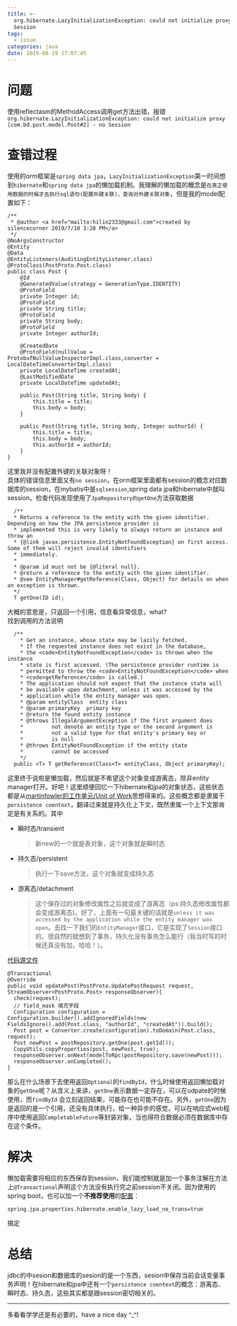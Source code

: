 ```yaml
---
title: >-
  org.hibernate.LazyInitializationException: could not initialize proxy xxxx no
  Session
tags:
  - issue
categories: java
date: 2019-08-19 17:07:45
---
```


# 问题
使用reflectasm的MethodAccess调用get方法出错，报错`org.hibernate.LazyInitializationException: could not initialize proxy [com.bd.post.model.Post#2] - no Session`

# 查错过程
使用的orm框架是`spring data jpa`，`LazyInitializationException`第一时间想到`hibernate`和`spring data jpa`的懒加载机制。我理解的懒加载的概念是`在真正使用数据的时候才去执行sql语句(配置外键关联)，查询对外建关联对象`，但是我的model配置如下：
```
/**
 * @author <a href="mailto:hilin2333@gmail.com">created by silencecorner 2019/7/10 3:28 PM</a>
 */
@NoArgsConstructor
@Entity
@Data
@EntityListeners(AuditingEntityListener.class)
@ProtoClass(PostProto.Post.class)
public class Post {
    @Id
    @GeneratedValue(strategy = GenerationType.IDENTITY)
    @ProtoField
    private Integer id;
    @ProtoField
    private String title;
    @ProtoField
    private String body;
    @ProtoField
    private Integer authorId;

    @CreatedDate
    @ProtoField(nullValue = ProtobufNullValueInspectorImpl.class,converter = LocalDateTimeConverterImpl.class)
    private LocalDateTime createdAt;
    @LastModifiedDate
    private LocalDateTime updatedAt;

    public Post(String title, String body) {
        this.title = title;
        this.body = body;
    }

    public Post(String title, String body, Integer authorId) {
        this.title = title;
        this.body = body;
        this.authorId = authorId;
    }
}
```
这里我并没有配置外键的关联对象呀！<br>
具体的错误信息里面又有`no session`，在orm框架里面都有session的概念对应数据库的session，在mybatis中是`sqlsession`,spring data jpa和hibernate中就叫session。检查代码发现使用了`JpaRepository的getOne`方法获取数据
```
  /**
  * Returns a reference to the entity with the given identifier. Depending on how the JPA persistence provider is
  * implemented this is very likely to always return an instance and throw an
  * {@link javax.persistence.EntityNotFoundException} on first access. Some of them will reject invalid identifiers
  * immediately.
  *
  * @param id must not be {@literal null}.
  * @return a reference to the entity with the given identifier.
  * @see EntityManager#getReference(Class, Object) for details on when an exception is thrown.
  */
  T getOne(ID id);
```
大概的意思是，只返回一个引用，信息看异常信息，what?<br>找到调用的方法说明
```
  /**
    * Get an instance, whose state may be lazily fetched.
    * If the requested instance does not exist in the database,
    * the <code>EntityNotFoundException</code> is thrown when the instance 
    * state is first accessed. (The persistence provider runtime is 
    * permitted to throw the <code>EntityNotFoundException</code> when 
    * <code>getReference</code> is called.)
    * The application should not expect that the instance state will
    * be available upon detachment, unless it was accessed by the
    * application while the entity manager was open.
    * @param entityClass  entity class
    * @param primaryKey  primary key
    * @return the found entity instance
    * @throws IllegalArgumentException if the first argument does
    *         not denote an entity type or the second argument is
    *         not a valid type for that entity's primary key or
    *         is null
    * @throws EntityNotFoundException if the entity state 
    *         cannot be accessed
    */
  public <T> T getReference(Class<T> entityClass, Object primaryKey);
```
这里终于说啦是懒加载，然后就是不希望这个对象变成游离态，除非entity manager打开。好吧！这里顺便回忆一下hibernate和jpa的对象状态，这些状态都是从[martinfowler的工作单元/Unit of Work](https://martinfowler.com/eaaCatalog/unitOfWork.html)思想得来的。这些概念都是隶属于`persistence coentext`，翻译过来就是持久化上下文，既然隶属一个上下文那肯定是有关系的。其中
- 瞬时态/transient 
  > 新new的一个就是表对象，这个对象就是瞬时态
- 持久态/persistent 
  > 执行一下save方法，这个对象就变成持久态
- 游离态/detachment 
  > 这个保存过的对象修改属性之后就变成了游离态（ps:持久态修改属性都会变成游离态)。好了，上面有一句最关键的话就是`unless it was accessed by the application while the entity manager was open`。去找一下我们的`EntityManager`接口，它是实现了`Session`接口的。很自然的就想到了事务，持久化没有事务怎么能行（我当时写的时候还真没有加，哈哈！）。


[代码源文件](https://github.com/silencecorner/graphql-grpc-exmaple/blob/master/post-api-java/src/main/java/com/bd/post/service/PostServiceImpl.java#L67)
```
@Transactional
@Override
public void updatePost(PostProto.UpdatePostRequest request, StreamObserver<PostProto.Post> responseObserver){
  check(request);
  // field_mask 填充字段
  Configuration configuration = Configuration.builder().addIgnoredFields(new FieldsIgnore().add(Post.class, "authorId", "createdAt")).build();
  Post post = Converter.create(configuration).toDomain(Post.class, request);
  Post newPost = postRepository.getOne(post.getId());
  CopyUtils.copyProperties(post, newPost, true);
  responseObserver.onNext(modelToRpc(postRepository.save(newPost)));
  responseObserver.onCompleted();
}
```

那么在什么场景下去使用返回`Optional`的`findById`，什么时候使用返回懒加载对象的`getOne`呢？从含义上来讲，`getOne`表示数据一定存在，可以在udpate的时候使用，而`findById` 会立刻返回结果，可能存在也可能不存在。另外，`getOne`因为是返回的是一个引用，还没有具体执行，给一种异步的感觉，可以在响应式web程序中使用返回`CompletableFuture`等封装对象，当也得符合数据必须在数据库中存在这个条件。

# 解决
懒加载需要将相应的东西保存到session，我们能控制就是加一个事务注解在方法上`@Transactional`声明这个方法没有执行完之前session不关闭。因为使用的spring boot，也可以加一个<b>不推荐使用</b>的[配置](https://vladmihalcea.com/the-hibernate-enable_lazy_load_no_trans-anti-pattern/)：
```
spring.jpa.properties.hibernate.enable_lazy_load_no_trans=true
```
搞定
# 总结
jdbc的中sesion和数据库的sesion的是一个东西，sesion中保存当前会话变量事务声明！在hibernate和jpa中还有一个`persistence coentext`的概念：游离态、瞬时态、持久态，这些其实都是跟session密切相关的。

---
多看看学学还是有必要的，have a nice day ^_^!